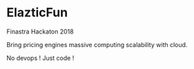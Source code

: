 # ElazticFun
Finastra Hackaton 2018

Bring pricing engines massive computing scalability with cloud.

No devops  ! Just code !
